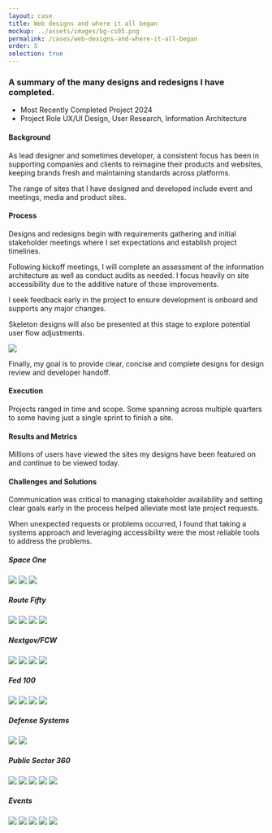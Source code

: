 ```yaml
---
layout: case
title: Web designs and where it all began
mockup: ../assets/images/bg-cs05.png
permalink: /cases/web-designs-and-where-it-all-began
order: 5
selection: true
---
```



<div class="readingcontainer">
<h3>A summary of the many designs and redesigns I have completed.</h3>

<ul class="projectdetails">
	<li>Most Recently Completed Project <span>2024</span></li>
	<li>Project Role <span>UX/UI Design, User Research, Information Architecture</span></li>
</ul>

<h4>Background</h4>
<p>As lead designer and sometimes developer, a consistent focus has been in supporting companies and clients to reimagine their products and websites, keeping brands fresh and maintaining standards across platforms.</p>
	
<p>The range of sites that I have designed and developed include event and meetings, media and product sites.</p>

<h4>Process</h4>
<p>Designs and redesigns begin with requirements gathering and initial stakeholder meetings where I set expectations and establish project timelines.</p>

	
<p>Following kickoff meetings, I will complete an assessment of the information architecture as well as conduct audits as needed. I focus heavily on site accessibility due to the additive nature of those improvements.</p>
	
<p>I seek feedback early in the project to ensure development is onboard and supports any major changes.</p>
	
<p>Skeleton designs will also be presented at this stage to explore potential user flow adjustments.</p>

<img src="../assets/images/cs03-19.png" />
	
<p>Finally, my goal is to provide clear, concise and complete designs for design review and developer handoff.</p>


<h4>Execution</h4>
<p>Projects ranged in time and scope. Some spanning across multiple quarters to some having just a single sprint to finish a site.</p>

<h4>Results and Metrics</h4>
<p>Millions of users have viewed the sites my designs have been featured on and continue to be viewed today.</p>

<h4>Challenges and Solutions</h4>
<p>Communication was critical to managing stakeholder availability and setting clear goals early in the process helped alleviate most late project requests.</p>
<p>When unexpected requests or problems occurred, I found that taking a systems approach and leveraging accessibility were the most reliable tools to address the problems.</p>

<h5>Space One</h5>
<img src="../assets/images/cs03-01-so.jpeg" />
<img src="../assets/images/cs03-02-so.jpeg" />
<img src="../assets/images/cs03-03-so.png" />


<h5>Route Fifty</h5>
<img src="../assets/images/cs03-04-r50.jpeg" />
<img src="../assets/images/cs03-05-r50.jpeg" />
<img src="../assets/images/cs03-06-r50.jpeg" />
<img src="../assets/images/cs03-08-r50.jpeg" />


<h5>Nextgov/FCW</h5>
<img src="../assets/images/cs03-12-ng.jpeg" />
<img src="../assets/images/cs03-09-ng.jpeg" />
<img src="../assets/images/cs03-10-ng.jpeg" />
<img src="../assets/images/cs03-11-ng.jpeg" />


<h5>Fed 100</h5>
<img src="../assets/images/cs03-13.jpeg" />
<img src="../assets/images/cs03-16.jpeg" />
<img src="../assets/images/cs03-14.jpeg" />
<img src="../assets/images/cs03-15.jpeg" />

<h5>Defense Systems</h5>
<img src="../assets/images/cs03-17.jpeg" />
<img src="../assets/images/cs03-18.png" />

<h5>Public Sector 360</h5>
<img src="../assets/images/cs03-23.jpeg" />
<img src="../assets/images/cs03-24.jpeg" />
<img src="../assets/images/cs03-19.jpg" />
<img src="../assets/images/cs03-26.jpeg" />
<img src="../assets/images/cs03-20.jpg" />

<h5>Events</h5>
<img src="../assets/images/cs03-21.jpeg" />
<img src="../assets/images/cs03-22.jpeg" />
<img src="../assets/images/cs03-29.jpeg" />

<img src="../assets/images/cs03-27.jpg" />
<img src="../assets/images/cs03-28.jpg" />


</div>
